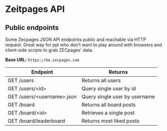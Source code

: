 # Zeitpages API
 
## Public endpoints

Some Zecpages JSON API endpoints public and reachable via HTTP request. Great way for ppl who don't want to play around with browsers and client-side scripts to grab ZECpages' data.

**Base URL:** `https://be.zecpages.com`

| Endpoint      | Returns |
| ----------- | ----------- |
| GET /users      | Returns all users |
| GET /users/\<id\>      | Query single user by id |
| GET /users/\<username\>.json   | Query single user by username  | 
| GET /board      | Returns all board posts |
| GET /board/\<id\>      | Retrieves a single post |
| GET /board/leaderboard      | Returns most liked posts |

